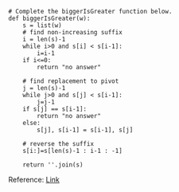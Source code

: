 ```
# Complete the biggerIsGreater function below.
def biggerIsGreater(w):
    s = list(w)
    # find non-increasing suffix
    i = len(s)-1
    while i>0 and s[i] < s[i-1]:
        i=i-1
    if i<=0:
        return "no answer"

    # find replacement to pivot
    j = len(s)-1
    while j>0 and s[j] < s[i-1]:
        j=j-1
    if s[j] == s[i-1]:
        return "no answer"
    else:
        s[j], s[i-1] = s[i-1], s[j]

    # reverse the suffix
    s[i:]=s[len(s)-1 : i-1 : -1]

    return ''.join(s)
```

Reference: [Link](https://www.nayuki.io/page/next-lexicographical-permutation-algorithm)
